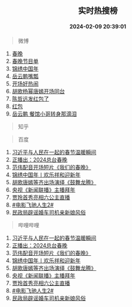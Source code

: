 <div align="center"><h2>实时热搜榜</h2><h4>2024-02-09 20:39:01</h4></div>

> 微博  

1. [春晚](https://s.weibo.com/weibo?q=%E6%98%A5%E6%99%9A&t=31&band_rank=1&Refer=top)<br />
2. [春晚节目单](https://s.weibo.com/weibo?q=%23%E6%98%A5%E6%99%9A%E8%8A%82%E7%9B%AE%E5%8D%95%23&t=31&band_rank=2&Refer=top)<br />
3. [锦绣中国年](https://s.weibo.com/weibo?q=%23%E9%94%A6%E7%BB%A3%E4%B8%AD%E5%9B%BD%E5%B9%B4%23&t=31&band_rank=3&Refer=top)<br />
4. [岳云鹏嘴瓢](https://s.weibo.com/weibo?q=%E5%B2%B3%E4%BA%91%E9%B9%8F%E5%98%B4%E7%93%A2&t=31&band_rank=4&Refer=top)<br />
5. [开场好热闹](https://s.weibo.com/weibo?q=%E5%BC%80%E5%9C%BA%E5%A5%BD%E7%83%AD%E9%97%B9&t=31&band_rank=5&Refer=top)<br />
6. [胡歌杨幂唐嫣开场同台](https://s.weibo.com/weibo?q=%E8%83%A1%E6%AD%8C%E6%9D%A8%E5%B9%82%E5%94%90%E5%AB%A3%E5%BC%80%E5%9C%BA%E5%90%8C%E5%8F%B0&t=31&band_rank=6&Refer=top)<br />
7. [陈哲远发红包了](https://s.weibo.com/weibo?q=%E9%99%88%E5%93%B2%E8%BF%9C%E5%8F%91%E7%BA%A2%E5%8C%85%E4%BA%86&t=31&band_rank=7&Refer=top)<br />
8. [红包](https://s.weibo.com/weibo?q=%E7%BA%A2%E5%8C%85&t=31&band_rank=8&Refer=top)<br />
9. [岳云鹏 餐馆小哥转身那滴泪](https://s.weibo.com/weibo?q=%E5%B2%B3%E4%BA%91%E9%B9%8F%20%E9%A4%90%E9%A6%86%E5%B0%8F%E5%93%A5%E8%BD%AC%E8%BA%AB%E9%82%A3%E6%BB%B4%E6%B3%AA&t=31&band_rank=9&Refer=top)<br />

> 知乎  


> 百度  

1. [习近平与人民在一起的春节温暖瞬间](https://www.baidu.com/s?wd=%E4%B9%A0%E8%BF%91%E5%B9%B3%E4%B8%8E%E4%BA%BA%E6%B0%91%E5%9C%A8%E4%B8%80%E8%B5%B7%E7%9A%84%E6%98%A5%E8%8A%82%E6%B8%A9%E6%9A%96%E7%9E%AC%E9%97%B4&sa=fyb_news&rsv_dl=fyb_news)<br />
2. [正播出：2024总台春晚](https://www.baidu.com/s?wd=%E6%AD%A3%E6%92%AD%E5%87%BA%EF%BC%9A2024%E6%80%BB%E5%8F%B0%E6%98%A5%E6%99%9A&sa=fyb_news&rsv_dl=fyb_news)<br />
3. [范伟配音开场短片《我们的春晚》](https://www.baidu.com/s?wd=%E8%8C%83%E4%BC%9F%E9%85%8D%E9%9F%B3%E5%BC%80%E5%9C%BA%E7%9F%AD%E7%89%87%E3%80%8A%E6%88%91%E4%BB%AC%E7%9A%84%E6%98%A5%E6%99%9A%E3%80%8B&sa=fyb_news&rsv_dl=fyb_news)<br />
4. [锦绣中国年丨欢乐祥和迎新年](https://www.baidu.com/s?wd=%E9%94%A6%E7%BB%A3%E4%B8%AD%E5%9B%BD%E5%B9%B4%E4%B8%A8%E6%AC%A2%E4%B9%90%E7%A5%A5%E5%92%8C%E8%BF%8E%E6%96%B0%E5%B9%B4&sa=fyb_news&rsv_dl=fyb_news)<br />
5. [胡歌唐嫣等齐出场演绎《鼓舞龙腾》](https://www.baidu.com/s?wd=%E8%83%A1%E6%AD%8C%E5%94%90%E5%AB%A3%E7%AD%89%E9%BD%90%E5%87%BA%E5%9C%BA%E6%BC%94%E7%BB%8E%E3%80%8A%E9%BC%93%E8%88%9E%E9%BE%99%E8%85%BE%E3%80%8B&sa=fyb_news&rsv_dl=fyb_news)<br />
6. [央视《新闻联播》主播拜年](https://www.baidu.com/s?wd=%E5%A4%AE%E8%A7%86%E3%80%8A%E6%96%B0%E9%97%BB%E8%81%94%E6%92%AD%E3%80%8B%E4%B8%BB%E6%92%AD%E6%8B%9C%E5%B9%B4&sa=fyb_news&rsv_dl=fyb_news)<br />
7. [贾玲首秀亮相六公主直播](https://www.baidu.com/s?wd=%E8%B4%BE%E7%8E%B2%E9%A6%96%E7%A7%80%E4%BA%AE%E7%9B%B8%E5%85%AD%E5%85%AC%E4%B8%BB%E7%9B%B4%E6%92%AD&sa=fyb_news&rsv_dl=fyb_news)<br />
8. [#电影飞驰人生2#](https://www.baidu.com/s?wd=%23%E7%94%B5%E5%BD%B1%E9%A3%9E%E9%A9%B0%E4%BA%BA%E7%94%9F2%23&sa=fyb_news&rsv_dl=fyb_news)<br />
9. [民政局辟谣婚车司机亲新娘风俗](https://www.baidu.com/s?wd=%E6%B0%91%E6%94%BF%E5%B1%80%E8%BE%9F%E8%B0%A3%E5%A9%9A%E8%BD%A6%E5%8F%B8%E6%9C%BA%E4%BA%B2%E6%96%B0%E5%A8%98%E9%A3%8E%E4%BF%97&sa=fyb_news&rsv_dl=fyb_news)<br />

> 哔哩哔哩  

1. [习近平与人民在一起的春节温暖瞬间](https://www.baidu.com/s?wd=%E4%B9%A0%E8%BF%91%E5%B9%B3%E4%B8%8E%E4%BA%BA%E6%B0%91%E5%9C%A8%E4%B8%80%E8%B5%B7%E7%9A%84%E6%98%A5%E8%8A%82%E6%B8%A9%E6%9A%96%E7%9E%AC%E9%97%B4&sa=fyb_news&rsv_dl=fyb_news)<br />
2. [正播出：2024总台春晚](https://www.baidu.com/s?wd=%E6%AD%A3%E6%92%AD%E5%87%BA%EF%BC%9A2024%E6%80%BB%E5%8F%B0%E6%98%A5%E6%99%9A&sa=fyb_news&rsv_dl=fyb_news)<br />
3. [范伟配音开场短片《我们的春晚》](https://www.baidu.com/s?wd=%E8%8C%83%E4%BC%9F%E9%85%8D%E9%9F%B3%E5%BC%80%E5%9C%BA%E7%9F%AD%E7%89%87%E3%80%8A%E6%88%91%E4%BB%AC%E7%9A%84%E6%98%A5%E6%99%9A%E3%80%8B&sa=fyb_news&rsv_dl=fyb_news)<br />
4. [锦绣中国年丨欢乐祥和迎新年](https://www.baidu.com/s?wd=%E9%94%A6%E7%BB%A3%E4%B8%AD%E5%9B%BD%E5%B9%B4%E4%B8%A8%E6%AC%A2%E4%B9%90%E7%A5%A5%E5%92%8C%E8%BF%8E%E6%96%B0%E5%B9%B4&sa=fyb_news&rsv_dl=fyb_news)<br />
5. [胡歌唐嫣等齐出场演绎《鼓舞龙腾》](https://www.baidu.com/s?wd=%E8%83%A1%E6%AD%8C%E5%94%90%E5%AB%A3%E7%AD%89%E9%BD%90%E5%87%BA%E5%9C%BA%E6%BC%94%E7%BB%8E%E3%80%8A%E9%BC%93%E8%88%9E%E9%BE%99%E8%85%BE%E3%80%8B&sa=fyb_news&rsv_dl=fyb_news)<br />
6. [央视《新闻联播》主播拜年](https://www.baidu.com/s?wd=%E5%A4%AE%E8%A7%86%E3%80%8A%E6%96%B0%E9%97%BB%E8%81%94%E6%92%AD%E3%80%8B%E4%B8%BB%E6%92%AD%E6%8B%9C%E5%B9%B4&sa=fyb_news&rsv_dl=fyb_news)<br />
7. [贾玲首秀亮相六公主直播](https://www.baidu.com/s?wd=%E8%B4%BE%E7%8E%B2%E9%A6%96%E7%A7%80%E4%BA%AE%E7%9B%B8%E5%85%AD%E5%85%AC%E4%B8%BB%E7%9B%B4%E6%92%AD&sa=fyb_news&rsv_dl=fyb_news)<br />
8. [#电影飞驰人生2#](https://www.baidu.com/s?wd=%23%E7%94%B5%E5%BD%B1%E9%A3%9E%E9%A9%B0%E4%BA%BA%E7%94%9F2%23&sa=fyb_news&rsv_dl=fyb_news)<br />
9. [民政局辟谣婚车司机亲新娘风俗](https://www.baidu.com/s?wd=%E6%B0%91%E6%94%BF%E5%B1%80%E8%BE%9F%E8%B0%A3%E5%A9%9A%E8%BD%A6%E5%8F%B8%E6%9C%BA%E4%BA%B2%E6%96%B0%E5%A8%98%E9%A3%8E%E4%BF%97&sa=fyb_news&rsv_dl=fyb_news)<br />

